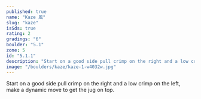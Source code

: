 ```yaml
---
published: true
name: "Kaze 風"
slug: "kaze"
isSds: true
rating: 2
gradings: "6"
boulder: "5.1"
zone: 5
id: "5.1.1"
description: "Start on a good side pull crimp on the right and a low crimp on the left, make a dynamic move to get the jug on top."
image: "/boulders/kaze/kaze-1-w4032w.jpg"
---
```


Start on a good side pull crimp on the right and a low crimp on the left, make a dynamic move to get the jug on top.
